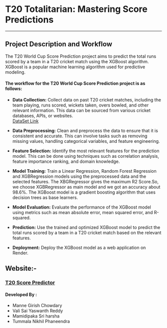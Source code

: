# T20 Totalitarian: Mastering Score Predictions

---

## Project Description and Workflow

The T20 World Cup Score Prediction project aims to predict the total runs scored by a team in a T20 cricket match using the XGBoost algorithm. XGBoost is a popular machine learning algorithm used for predictive modeling.

#### The workflow for the T20 World Cup Score Prediction project is as follows:

- **Data Collection:** Collect data on past T20 cricket matches, including the team playing, runs scored, wickets taken, overs bowled, and other relevant information. This data can be sourced from various cricket databases, APIs, or websites.     
  [DataSet Link](https://www.kaggle.com/datasets/veeralakrishna/cricsheet-a-retrosheet-for-cricket)

- **Data Preprocessing:** Clean and preprocess the data to ensure that it is consistent and accurate. This can involve tasks such as removing missing values, handling categorical variables, and feature engineering.

- **Feature Selection:** Identify the most relevant features for the prediction model. This can be done using techniques such as correlation analysis, feature importance ranking, and domain knowledge.

- **Model Training:** Train a Linear Regression, Random Forest Regression and XGBRegression models using the preprocessed data and the selected features. The XBGRegressor gives the maximum R2 Score.So, we choose XGBRegressor as main model and we got an accuracy about 98.6%. The XGBoost model is a gradient boosting algorithm that uses decision trees as base learners.

- **Model Evaluation:** Evaluate the performance of the XGBoost model using metrics such as mean absolute error, mean squared error, and R-squared.

- **Prediction:** Use the trained and optimized XGBoost model to predict the total runs scored by a team in a T20 cricket match based on the relevant features.

- **Deployment:** Deploy the XGBoost model as a web application on Render.

## Website:-
### [T20 Score Predictor](https://t-20-score-predictor-i3ge.onrender.com/)

#### Developed By :
- Manne Girish Chowdary
- Vali Sai Yaswanth Reddy
- Mamidipaka Sri harsha
- Tummala Nikhil Phaneendra
